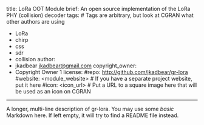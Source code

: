 title: LoRa OOT Module
brief: An open source implementation of the LoRa PHY (collision) decoder
tags: # Tags are arbitrary, but look at CGRAN what other authors are using
  - LoRa
  - chirp
  - css
  - sdr
  - collision
author:
  - jkadbear <jkadbear@gmail.com>
copyright_owner:
  - Copyright Owner 1
license:
#repo: http://github.com/jkadbear/gr-lora
#website: <module_website> # If you have a separate project website, put it here
#icon: <icon_url> # Put a URL to a square image here that will be used as an icon on CGRAN
---
A longer, multi-line description of gr-lora.
You may use some *basic* Markdown here.
If left empty, it will try to find a README file instead.
